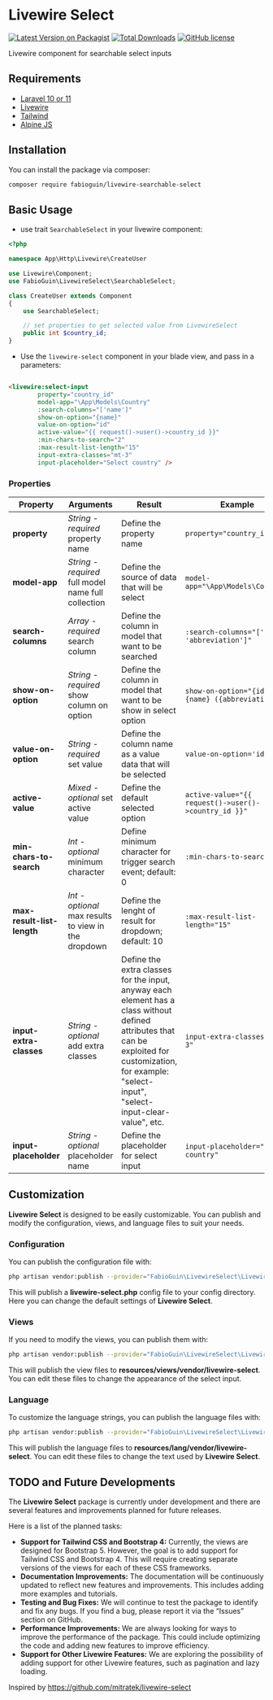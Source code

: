 # Livewire Select

[![Latest Version on Packagist](https://img.shields.io/packagist/v/fabioguin/livewire-searchable-select.svg?style=for-the-badge)](https://packagist.org/packages/fabioguin/livewire-searchable-select)
[![Total Downloads](https://img.shields.io/packagist/dt/fabioguin/livewire-searchable-select.svg?style=for-the-badge)](https://packagist.org/packages/fabioguin/livewire-searchable-select)
[![GitHub license](https://img.shields.io/github/license/fabioguin/livewire-searchable-select?style=for-the-badge)](https://github.com/mitratek/livewire-select/blob/master/LICENSE)

Livewire component for searchable select inputs

## Requirements
- [Laravel 10 or 11](https://laravel.com/docs/10.x)
- [Livewire](https://livewire.laravel.com/)
- [Tailwind](https://tailwindcss.com/)
- [Alpine JS](https://alpinejs.dev/)

## Installation

You can install the package via composer:

```bash
composer require fabioguin/livewire-searchable-select
```

## Basic Usage

- use trait ```SearchableSelect``` in your livewire component:
```php
<?php

namespace App\Http\Livewire\CreateUser

use Livewire\Component;
use FabioGuin\LivewireSelect\SearchableSelect;

class CreateUser extends Component
{
    use SearchableSelect;

    // set properties to get selected value from LivewireSelect
    public int $country_id;
}

```

- Use the ```livewire-select``` component in your blade view, and pass in a parameters:
```html

<livewire:select-input
        property="country_id"
        model-app="\App\Models\Country"
        :search-columns="['name']"
        show-on-option="{name}"
        value-on-option="id"
        active-value="{{ request()->user()->country_id }}"
        :min-chars-to-search="2"
        :max-result-list-length="15"
        input-extra-classes="mt-3"
        input-placeholder="Select country" />

```

### Properties
| Property                   | Arguments                                            | Result                                                                                                                                                                                                    | Example                                                  |
|----------------------------|------------------------------------------------------|-----------------------------------------------------------------------------------------------------------------------------------------------------------------------------------------------------------|----------------------------------------------------------|
| **property**               | *String - required* property name                    | Define the property name                                                                                                                                                                                  | ```property="country_id"```                              |
| **model-app**              | *String - required* full model name full collection  | Define the source of data that will be select                                                                                                                                                             | ```model-app="\App\Models\Country"```                    |
| **search-columns**         | *Array - required* search column                     | Define the column in model that want to be searched                                                                                                                                                       | ```:search-columns="['name', 'abbreviation']"```         |
| **show-on-option**         | *String - required* show column on option            | Define the column in model that want to be show in select option                                                                                                                                          | ```show-on-option="{id} - {name} ({abbreviation})"```    |
| **value-on-option**        | *String - required* set value                        | Define the column name as a value data that will be selected                                                                                                                                              | ```value-on-option='id'```                               |
| **active-value**           | *Mixed - optional* set active value                  | Define the default selected option                                                                                                                                                                        | ```active-value="{{ request()->user()->country_id }}"``` |
| **min-chars-to-search**    | *Int - optional* minimum character                   | Define minimum character for trigger search event; default: 0                                                                                                                                             | ```:min-chars-to-search="2"```                           |
| **max-result-list-length** | *Int - optional* max results to view in the dropdown | Define the lenght of result for dropdown; default: 10                                                                                                                                                     | ```:max-result-list-length="15"```                       |
| **input-extra-classes**    | *String - optional* add extra classes                | Define the extra classes for the input, anyway each element has a class without defined attributes that can be exploited for customization, for example: "select-input", "select-input-clear-value", etc. | ```input-extra-classes="mt-3"```                         |
| **input-placeholder**            | *String - optional* placeholder name                 | Define the placeholder for select input                                                                                                                                                                   | ```input-placeholder="Select country"```                 |

## Customization
**Livewire Select** is designed to be easily customizable. You can publish and modify the configuration, views, and language files to suit your needs.

### Configuration
You can publish the configuration file with:

```bash
php artisan vendor:publish --provider="FabioGuin\LivewireSelect\LivewireSelectServiceProvider" --tag="config"
```

This will publish a **livewire-select.php** config file to your config directory. Here you can change the default settings of **Livewire Select**.

### Views
If you need to modify the views, you can publish them with:

```bash
php artisan vendor:publish --provider="FabioGuin\LivewireSelect\LivewireSelectServiceProvider" --tag="views"
```

This will publish the view files to **resources/views/vendor/livewire-select**. You can edit these files to change the appearance of the select input.

### Language
To customize the language strings, you can publish the language files with:

```bash
php artisan vendor:publish --provider="FabioGuin\LivewireSelect\LivewireSelectServiceProvider" --tag="lang"
```

This will publish the language files to **resources/lang/vendor/livewire-select**. You can edit these files to change the text used by **Livewire Select**.

## TODO and Future Developments
The **Livewire Select** package is currently under development and there are several features and improvements planned for future releases. 

Here is a list of the planned tasks:

- **Support for Tailwind CSS and Bootstrap 4:** Currently, the views are designed for Bootstrap 5. However, the goal is to add support for Tailwind CSS and Bootstrap 4. This will require creating separate versions of the views for each of these CSS frameworks.
- **Documentation Improvements:** The documentation will be continuously updated to reflect new features and improvements. This includes adding more examples and tutorials.
- **Testing and Bug Fixes:** We will continue to test the package to identify and fix any bugs. If you find a bug, please report it via the “Issues” section on GitHub.
- **Performance Improvements:** We are always looking for ways to improve the performance of the package. This could include optimizing the code and adding new features to improve efficiency.
- **Support for Other Livewire Features:** We are exploring the possibility of adding support for other Livewire features, such as pagination and lazy loading.

Inspired by https://github.com/mitratek/livewire-select